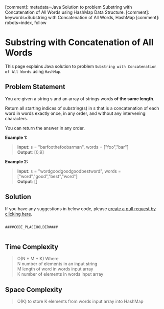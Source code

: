 [comment]: metadata=Java Solution to problem Substring with Concatenation of All Words using HashMap Data Structure.
[comment]: keywords=Substring with Concatenation of All Words, HashMap
[comment]: robots=index, follow


<h1>Substring with Concatenation of All Words</h1>
<p>
This page explains Java solution to problem <code class="inline">Substring with Concatenation of All Words</code> using <code class="inline">HashMap</code>.
</p>


<h2 class="heading">Problem Statement</h2>
<p>
You are given a string s and an array of strings words <b>of the same length</b>. 
</p>
<p>
Return all starting indices of substring(s) in s that is a concatenation of each word in words exactly once, in any order, and without any intervening characters.
</p>
<p>
You can return the answer in any order.
</p>

<b>Example 1:</b>
<blockquote>
<p>
<b>Input</b>: s = "barfoothefoobarman", words = ["foo","bar"]<br />
<b>Output</b>: [0,9]<br />
</p>
</blockquote>

<b>Example 2:</b>
<blockquote>
<p>
<b>Input</b>: s = "wordgoodgoodgoodbestword", words = ["word","good","best","word"]<br />
<b>Output</b>: []<br/>
</p>
</blockquote>


<h2 class="heading">Solution</h2>
If you have any suggestions in below code, please <a href="####LINK_PLACEHOLDER####" target="_blank" rel="noopener noreferrer" class="absolute">create a pull request by clicking here</a>.
<pre>
<code class="language-java">
####CODE_PLACEHOLDER####
</code>
</pre>


<h2 class="heading">Time Complexity</h2>
<blockquote>
<p>
O(N * M * K) Where <br />
N number of elements in an input string <br />
M length of word in words input array <br />
K number of elements in words input array <br />
</p>
</blockquote>


<h2 class="heading">Space Complexity</h2>
<blockquote>
<p>
O(K) to store K elements from words input array into HashMap 
</p>
</blockquote>